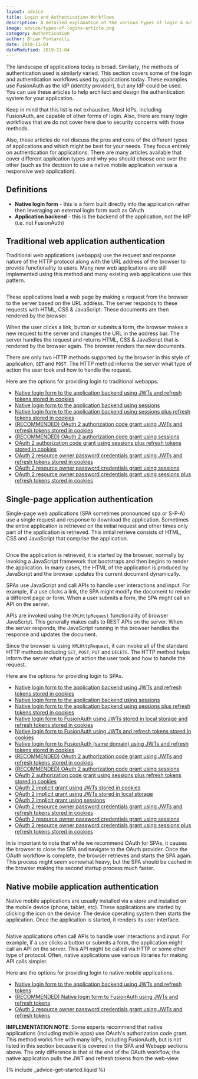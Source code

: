 ```yaml
---
layout: advice
title: Login and Authentication Workflows
description: A detailed explanation of the various types of login & authentication workflows used by applications.
image: advice/types-of-logins-article.png
category: Authentication
author: Brian Pontarelli
date: 2019-11-04
dateModified: 2019-11-04
---
```


The landscape of applications today is broad. Similarly, the methods of authentication used is similarly varied. This section covers some of the login and authentication workflows used by applications today. These examples use FusionAuth as the IdP (identity provider), but any IdP could be used. You can use these articles to help architect and design the authentication system for your application.

Keep in mind that this list is not exhaustive. Most IdPs, including FusionAuth, are capable of other forms of login. Also, there are many login workflows that we do not cover here due to security concerns with those methods.

Also, these articles do not discuss the pros and cons of the different types of applications and which might be best for your needs. They focus entirely on authentication for applications. There are many articles available that cover different application types and why you should choose one over the other (such as the decision to use a native mobile application versus a responsive web application).

## Definitions

* **Native login form** - this is a form built directly into the application rather then leveraging an external login form such as OAuth
* **Application backend** - this is the backend of the application, not the IdP (i.e. not FusionAuth)

## Traditional web application authentication

Traditional web applications (webapps) use the request and response nature of the HTTP protocol along with the URL address of the browser to provide functionality to users. Many new web applications are still implemented using this method and many existing web applications use this pattern.

<img src="/assets/img/advice/login-type-get-post.png" alt="" class="float-right img-fluid" />

These applications load a web page by making a request from the browser to the server based on the URL address. The server responds to these requests with HTML, CSS & JavaScript. These documents are then rendered by the browser.

When the user clicks a link, button or submits a form, the browser makes a new request to the server and changes the URL in the address bar. The server handles the request and returns HTML, CSS & JavaScript that is rendered by the browser again. The browser renders the new documents.

There are only two HTTP methods supported by the browser in this style of application, `GET` and `POST`. The HTTP method informs the server what type of action the user took and how to handle the request.

Here are the options for providing login to traditional webapps.

* [Native login form to the application backend using JWTs and refresh tokens stored in cookies](webapp/native-login-form-to-application-backend-jwts-refresh-tokens-cookies)
* [Native login form to the application backend using sessions](webapp/native-login-form-to-application-backend-sessions)
* [Native login form to the application backend using sessions plus refresh tokens stored in cookies](webapp/native-login-form-to-application-backend-sessions-refresh-tokens-cookies)
* [(RECOMMENDED) OAuth 2 authorization code grant using JWTs and refresh tokens stored in cookies](webapp/oauth-authorization-code-grant-jwts-refresh-tokens-cookies)
* [(RECOMMENDED) OAuth 2 authorization code grant using sessions](webapp/oauth-authorization-code-grant-sessions)
* [OAuth 2 authorization code grant using sessions plus refresh tokens stored in cookies](webapp/oauth-authorization-code-grant-sessions-refresh-tokens-cookies)
* [OAuth 2 resource owner password credentials grant using JWTs and refresh tokens stored in cookies](webapp/oauth-resource-owner-password-credentials-grant-jwts-refresh-tokens-cookies)
* [OAuth 2 resource owner password credentials grant using sessions](webapp/oauth-resource-owner-password-credentials-grant-sessions)
* [OAuth 2 resource owner password credentials grant using sessions plus refresh tokens stored in cookies](webapp/oauth-resource-owner-password-credentials-grant-sessions-refresh-tokens-cookies)

## Single-page application authentication

Single-page web applications (SPA sometimes pronounced spa or S-P-A) use a single request and response to download the application. Sometimes the entire application is retrieved on the initial request and other times only part of the application is retrieved. This initial retrieve consists of HTML, CSS and JavaScript that comprise the application.

<img src="/assets/img/advice/login-type-xmlhttprequest.png" alt="" class="float-right img-fluid" />

Once the application is retrieved, it is started by the browser, normally by invoking a JavaScript framework that bootstraps and then begins to render the application. In many cases, the HTML of the application is produced by JavaScript and the browser updates the current document dynamically.

SPAs use JavaScript and call APIs to handle user interactions and input. For example, if a use clicks a link, the SPA might modify the document to render a different page or form. When a user submits a form, the SPA might call an API on the server.

APIs are invoked using the `XMLHttpRequest` functionality of browser JavaScript. This generally makes calls to REST APIs on the server. When the server responds, the JavaScript running in the browser handles the response and updates the document.

Since the browser is using `XMLHttpRequest`, it can invoke all of the standard HTTP methods including `GET`, `POST`, `PUT` and `DELETE`. The HTTP method helps inform the server what type of action the user took and how to handle the request.

Here are the options for providing login to SPAs.

* [Native login form to the application backend using JWTs and refresh tokens stored in cookies](spa/native-login-form-to-application-backend-jwts-refresh-tokens-cookies)
* [Native login form to the application backend using sessions](spa/native-login-form-to-application-backend-sessions)
* [Native login form to the application backend using sessions plus refresh tokens stored in cookies](spa/native-login-form-to-application-backend-sessions-refresh-tokens-cookies)
* [Native login form to FusionAuth using JWTs stored in local storage and refresh tokens stored in cookies](spa/native-login-form-to-fusionauth-jwts-local-storage-refresh-tokens-cookies)
* [Native login form to FusionAuth using JWTs and refresh tokens stored in cookies](spa/native-login-form-to-fusionauth-jwts-refresh-tokens-cookies)
* [Native login form to FusionAuth (same domain) using JWTs and refresh tokens stored in cookies](spa/native-login-form-to-fusionauth-same-domain-jwts-refresh-tokens-cookies)
* [(RECOMMENDED) OAuth 2 authorization code grant using JWTs and refresh tokens stored in cookies](spa/oauth-authorization-code-grant-jwts-refresh-tokens-cookies)
* [(RECOMMENDED) OAuth 2 authorization code grant using sessions](spa/oauth-authorization-code-grant-sessions)
* [OAuth 2 authorization code grant using sessions plus refresh tokens stored in cookies](spa/oauth-authorization-code-grant-sessions-refresh-tokens-cookies)
* [OAuth 2 implicit grant using JWTs stored in cookies](spa/oauth-implicit-grant-jwts-cookies)
* [OAuth 2 implicit grant using JWTs stored in local storage](spa/oauth-implicit-grant-jwts-local-storage)
* [OAuth 2 implicit grant using sessions](spa/oauth-implicit-grant-sessions)
* [OAuth 2 resource owner password credentials grant using JWTs and refresh tokens stored in cookies](spa/oauth-resource-owner-password-credentials-grant-jwts-refresh-tokens-cookies)
* [OAuth 2 resource owner password credentials grant using sessions](spa/oauth-resource-owner-password-credentials-grant-sessions)
* [OAuth 2 resource owner password credentials grant using sessions plus refresh tokens stored in cookies](spa/oauth-resource-owner-password-credentials-grant-sessions-refresh-tokens-cookies)

In is important to note that while we recommend OAuth for SPAs, it causes the browser to close the SPA and navigate to the OAuth provider. Once the OAuth workflow is complete, the browser retrieves and starts the SPA again. This process might seem somewhat heavy, but the SPA should be cached in the browser making the second startup process much faster.

## Native mobile application authentication

Native mobile applications are usually installed via a store and installed on the mobile device (phone, tablet, etc). These applications are started by clicking the icon on the device. The device operating system then starts the application. Once the application is started, it renders its user interface.

<img src="/assets/img/advice/login-type-native.png" alt="" class="float-right img-fluid"/>

Native applications often call APIs to handle user interactions and input. For example, if a use clicks a button or submits a form, the application might call an API on the server. This API might be called via HTTP or some other type of protocol. Often, native applications use various libraries for making API calls simpler.

Here are the options for providing login to native mobile applications.

* [Native login form to the application backend using JWTs and refresh tokens](mobile/native-login-form-to-application-backend-jwts-refresh-tokens)
* [(RECOMMENDED) Native login form to FusionAuth using JWTs and refresh tokens](mobile/native-login-form-to-fusionauth-jwts-refresh-tokens)
* [OAuth 2 resource owner password credentials grant using JWTs and refresh tokens](mobile/oauth-resource-owner-password-credentials-grant-jwts-refresh-tokens)

**IMPLEMENTATION NOTE**: Some experts recommend that native applications (including mobile apps) use OAuth's authorization code grant. This method works fine with many IdPs, including FusionAuth, but is not listed in this section because it is covered in the SPA and Webapp sections above. The only difference is that at the end of the OAuth workflow, the native application pulls the JWT and refresh tokens from the web-view.

{% include _advice-get-started.liquid %}